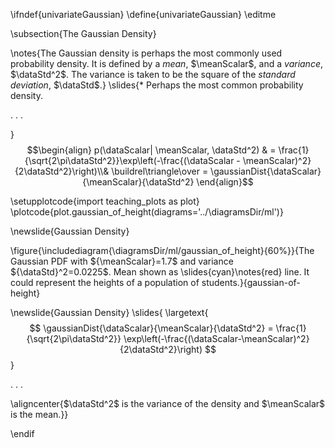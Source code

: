 \ifndef{univariateGaussian}
\define{univariateGaussian}
\editme

\subsection{The Gaussian Density}

\notes{The Gaussian density is perhaps the most commonly used probability density. It is defined by a *mean*, $\meanScalar$, and a *variance*, $\dataStd^2$. The variance is taken to be the square of the *standard deviation*, $\dataStd$.}
\slides{* Perhaps the most common probability density.

. . .

}
  $$\begin{align}
  p(\dataScalar| \meanScalar, \dataStd^2) & = \frac{1}{\sqrt{2\pi\dataStd^2}}\exp\left(-\frac{(\dataScalar - \meanScalar)^2}{2\dataStd^2}\right)\\& \buildrel\triangle\over = \gaussianDist{\dataScalar}{\meanScalar}{\dataStd^2}
  \end{align}$$
 
\setupplotcode{import teaching_plots as plot}
\plotcode{plot.gaussian_of_height(diagrams='../\diagramsDir/ml')}

\newslide{Gaussian Density}

\figure{\includediagram{\diagramsDir/ml/gaussian_of_height}{60%}}{The Gaussian PDF with ${\meanScalar}=1.7$ and variance ${\dataStd}^2=0.0225$. Mean shown as \slides{cyan}\notes{red} line. It could represent the heights of a population of students.}{gaussian-of-height}

\newslide{Gaussian Density}
\slides{
\largetext{$$
\gaussianDist{\dataScalar}{\meanScalar}{\dataStd^2} = \frac{1}{\sqrt{2\pi\dataStd^2}} \exp\left(-\frac{(\dataScalar-\meanScalar)^2}{2\dataStd^2}\right)
$$}

. . .

\aligncenter{$\dataStd^2$ is the variance of the density and $\meanScalar$ is the mean.}}


\endif
